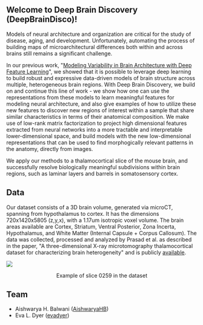## Welcome to Deep Brain Discovery (DeepBrainDisco)!

Models of neural architecture and organization are critical for the study of disease, aging, and development. Unfortunately, automating the process of building maps of microarchitectural differences both within and across brains still remains a significant challenge.

In our previous work, "<a href="https://ieeexplore.ieee.org/document/9048805" target="_blank">Modeling Variability in Brain Architecture with Deep Feature Learning</a>", we showed that it is possible to leverage deep learning to build robust and expressive data-driven models of brain structure across multiple, heterogeneous brain regions. With Deep Brain Discovery, we build on and continue this line of work - we show how one can use the representations from these models to learn meaningful features for modeling neural architecture, and also give examples of how to utilize these new features to discover new regions of interest within a sample that share similar characteristics in terms of their anatomical composition. We make use of low-rank matrix factorization to project high dimensional features extracted from neural networks into a more tractable and interpretable lower-dimensional space, and build models with the new low-dimensional representations that can be used to find morphogically relevant patterns in the anatomy, directly from images.

We apply our methods to a thalamocortical slice of the mouse brain, and successfully resolve biologically meaningful subdivisions within brain regions, such as laminar layers and barrels in somatosensory cortex. 

## Data

Our dataset consists of a 3D brain volume, generated via microCT, spanning from hypothalamus to cortex. It has the dimensions 720x1420x5805 (z,y,x), with a 1.17um isotropic voxel volume. The brain areas available are Cortex, Striatum, Ventral Posterior, Zona Incerta, Hypothalamus, and White Matter (Internal Capsule + Corpus Callosum).
The data was collected, processed and analyzed by Prasad et al. as described in the paper, "A three-dimensional X-ray microtomography thalamocortical dataset for characterizing brain heterogeneity" and is publicly <a href = "http://bossdb.org/project/prasad2020" target = "_blank">available</a>.
<!--
<figure>
  <img src="/images/png_259.png" width=100>
  <figcaption style="text-align:center">Example of slice 0259 in the dataset</figcaption>
</figure>
-->
![](/images/png_259.png)
<div align="center">Example of slice 0259 in the dataset</div>

## Team
- Aishwarya H. Balwani ([AishwaryaHB](https://github.com/AishwaryaHB))
- Eva L. Dyer ([evadyer](https://github.com/evadyer))

